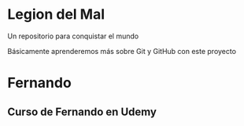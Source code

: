 # Legion del Mal
Un repositorio para conquistar el mundo

Básicamente aprenderemos más sobre Git y GitHub con este proyecto


# Fernando


## Curso de Fernando en Udemy
